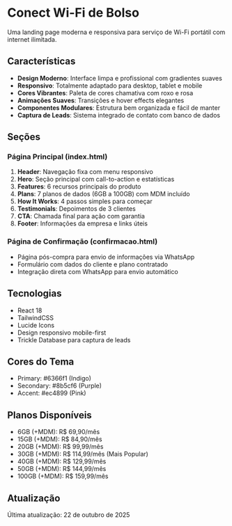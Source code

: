# Conect Wi-Fi de Bolso

Uma landing page moderna e responsiva para serviço de Wi-Fi portátil com internet ilimitada.

## Características

- **Design Moderno**: Interface limpa e profissional com gradientes suaves
- **Responsivo**: Totalmente adaptado para desktop, tablet e mobile
- **Cores Vibrantes**: Paleta de cores chamativa com roxo e rosa
- **Animações Suaves**: Transições e hover effects elegantes
- **Componentes Modulares**: Estrutura bem organizada e fácil de manter
- **Captura de Leads**: Sistema integrado de contato com banco de dados

## Seções

### Página Principal (index.html)
1. **Header**: Navegação fixa com menu responsivo
2. **Hero**: Seção principal com call-to-action e estatísticas
3. **Features**: 6 recursos principais do produto
4. **Plans**: 7 planos de dados (6GB a 100GB) com MDM incluído
5. **How It Works**: 4 passos simples para começar
6. **Testimonials**: Depoimentos de 3 clientes
7. **CTA**: Chamada final para ação com garantia
8. **Footer**: Informações da empresa e links úteis

### Página de Confirmação (confirmacao.html)
- Página pós-compra para envio de informações via WhatsApp
- Formulário com dados do cliente e plano contratado
- Integração direta com WhatsApp para envio automático

## Tecnologias

- React 18
- TailwindCSS
- Lucide Icons
- Design responsivo mobile-first
- Trickle Database para captura de leads

## Cores do Tema

- Primary: #6366f1 (Indigo)
- Secondary: #8b5cf6 (Purple)
- Accent: #ec4899 (Pink)

## Planos Disponíveis

- 6GB (+MDM): R$ 69,90/mês
- 15GB (+MDM): R$ 84,90/mês
- 20GB (+MDM): R$ 99,99/mês
- 30GB (+MDM): R$ 114,99/mês (Mais Popular)
- 40GB (+MDM): R$ 129,99/mês
- 50GB (+MDM): R$ 144,99/mês
- 100GB (+MDM): R$ 159,99/mês

## Atualização

Última atualização: 22 de outubro de 2025
